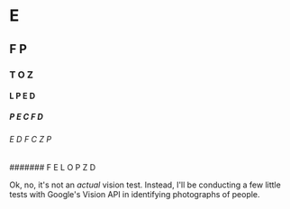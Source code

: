 # E
## F P
### T O Z
#### L P E D
#####  P E C F D
###### E D F C Z P
####### F E L O P Z D

Ok, no, it's not an _actual_ vision test. Instead, I'll be conducting a few little tests with Google's Vision API in identifying photographs of people. 

